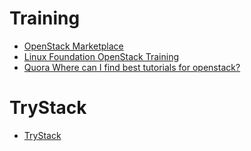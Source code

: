 Training
==

- [OpenStack Marketplace](http://www.openstack.org/marketplace/training)
- [Linux Foundation OpenStack Training](https://training.linuxfoundation.org/linux-courses/system-administration-training/openstack-administration-fundamentals)
- [Quora Where can I find best tutorials for openstack?](https://www.quora.com/Where-can-I-find-best-tutorials-for-openstack)

# TryStack

- [TryStack](http://trystack.org/)